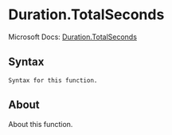 ---
---

# Duration.TotalSeconds

Microsoft Docs: [Duration.TotalSeconds](https://docs.microsoft.com/en-us/powerquery-m/duration-totalseconds)

## Syntax

```
Syntax for this function.
```

## About

About this function.

